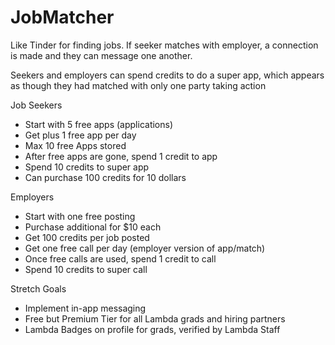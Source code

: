 # JobMatcher

Like Tinder for finding jobs. If seeker matches with employer, a connection is made and they can message one another.

Seekers and employers can spend credits to do a super app, which appears as though they had matched with only one party taking action

Job Seekers

- Start with 5 free apps (applications)
- Get plus 1 free app per day
- Max 10 free Apps stored
- After free apps are gone, spend 1 credit to app
- Spend 10 credits to super app
- Can purchase 100 credits for 10 dollars

Employers 

- Start with one free posting
- Purchase additional for $10 each
- Get 100 credits per job posted
- Get one free call per day (employer version of app/match)
- Once free calls are used, spend 1 credit to call
- Spend 10 credits to super call

Stretch Goals
- Implement in-app messaging
- Free but Premium Tier for all Lambda grads and hiring partners
- Lambda Badges on profile for grads, verified by Lambda Staff